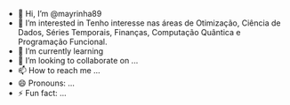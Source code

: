 - 👋 Hi, I’m @mayrinha89
- 👀 I’m interested in Tenho interesse nas áreas de Otimização, Ciência de Dados, Séries Temporais, Finanças, Computação Quântica e Programação Funcional.
- 🌱 I’m currently learning
- 💞️ I’m looking to collaborate on ...
- 📫 How to reach me ...
- 😄 Pronouns: ...
- ⚡ Fun fact: ...

<!---
mayrinha89/mayrinha89 is a ✨ special ✨ repository because its `README.md` (this file) appears on your GitHub profile.
You can click the Preview link to take a look at your changes.
--->
